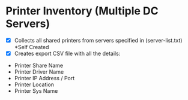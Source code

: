 # Printer Inventory (Multiple DC Servers)
- [x] Collects all shared printers from servers specified in (server-list.txt) *Self Created
- [x] Creates export CSV file with all the details:

- Printer Share Name
- Printer Driver Name
- Printer IP Address / Port
- Printer Location
- Printer Sys Name
